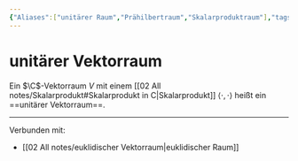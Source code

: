 ```yaml
---
{"Aliases":["unitärer Raum","Prähilbertraum","Skalarproduktraum"],"tags":["LinA/euklidischeUnitäreVektorräume"],"dg-publish":true,"permalink":"/02-all-notes/unitaerer-vektorraum/","dgHomeLink":true,"dgPassFrontmatter":true}
---
```


# unitärer Vektorraum
Ein $\C$-Vektorraum $V$ mit einem [[02 All notes/Skalarprodukt#Skalarprodukt in C|Skalarprodukt]] $\langle\cdot,\cdot\rangle$ heißt ein ==unitärer Vektorraum==. 

---
Verbunden mit:
- [[02 All notes/euklidischer Vektorraum|euklidischer Raum]]